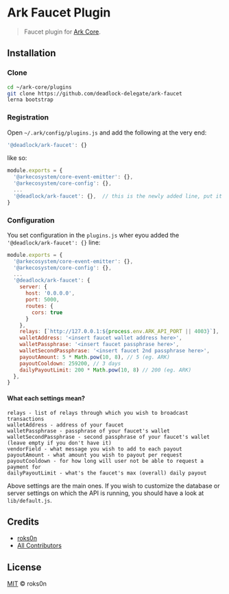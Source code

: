 # Ark Faucet Plugin

> Faucet plugin for [Ark Core](https://github.com/ArkEcosystem/core).

## Installation

### Clone

```bash
cd ~/ark-core/plugins
git clone https://github.com/deadlock-delegate/ark-faucet
lerna bootstrap
```

### Registration

Open `~/.ark/config/plugins.js` and add the following at the very end:

```js
'@deadlock/ark-faucet': {}
```

like so:

```js
module.exports = {
  '@arkecosystem/core-event-emitter': {},
  '@arkecosystem/core-config': {},
  ...
  '@deadlock/ark-faucet': {},  // this is the newly added line, put it at the very end
}
```

### Configuration

You set configuration in the `plugins.js` wher eyou added the `'@deadlock/ark-faucet': {}` line:

```js
module.exports = {
  '@arkecosystem/core-event-emitter': {},
  '@arkecosystem/core-config': {},
  ...
  '@deadlock/ark-faucet': {
    server: {
      host: '0.0.0.0',
      port: 5000,
      routes: {
        cors: true
      }
    },
    relays: [`http://127.0.0.1:${process.env.ARK_API_PORT || 4003}`],
    walletAddress: '<insert faucet wallet address here>',
    walletPassphrase: '<insert faucet passphrase here>',
    walletSecondPassphrase: '<insert faucet 2nd passphrase here>',
    payoutAmount: 5 * Math.pow(10, 8), // 5 (eg. ARK)
    payoutCooldown: 259200, // 3 days
    dailyPayoutLimit: 200 * Math.pow(10, 8) // 200 (eg. ARK)
  },
}
```

#### What each settings mean?

```
relays - list of relays through which you wish to broadcast transactions
walletAddress - address of your faucet
walletPassphrase - passphrase of your faucet's wallet
walletSecondPassphrase - second passphrase of your faucet's wallet (leave empty if you don't have it)
vendorField - what message you wish to add to each payout
payoutAmount - what amount you wish to payout per request
payoutCooldown - for how long will user not be able to request a payment for
dailyPayoutLimit - what's the faucet's max (overall) daily payout
```

Above settings are the main ones. If you wish to customize the database or server settings on which
the API is running, you should have a look at `lib/default.js`.

## Credits

- [roks0n](https://github.com/roks0n)
- [All Contributors](../../../../contributors)

## License

[MIT](LICENSE) © roks0n
